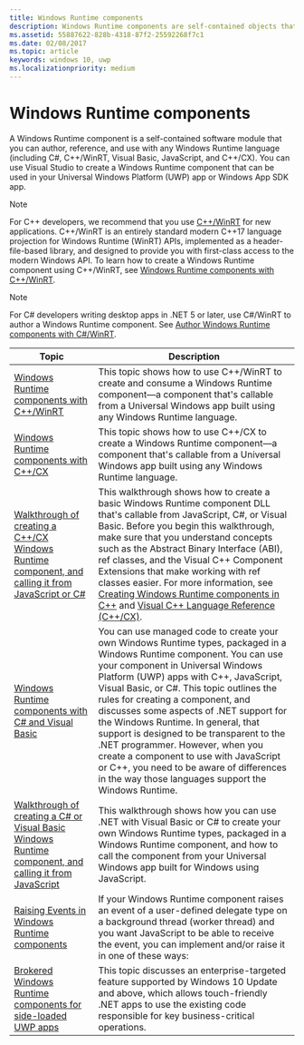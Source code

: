 ```yaml
---
title: Windows Runtime components
description: Windows Runtime components are self-contained objects that you can instantiate and use from any language, including C#, Visual Basic, JavaScript, and C++.
ms.assetid: 55887622-828b-4318-87f2-25592268f7c1
ms.date: 02/08/2017
ms.topic: article
keywords: windows 10, uwp
ms.localizationpriority: medium
---
```


# Windows Runtime components

A Windows Runtime component is a self-contained software module that you can author, reference, and use with any Windows Runtime language (including C#, C++/WinRT, Visual Basic, JavaScript, and C++/CX). You can use Visual Studio to create a Windows Runtime component that can be used in your Universal Windows Platform (UWP) app or Windows App SDK app.

> [!NOTE]
> For C++ developers, we recommend that you use [C++/WinRT](../cpp-and-winrt-apis/intro-to-using-cpp-with-winrt.md) for new applications. C++/WinRT is an entirely standard modern C++17 language projection for Windows Runtime (WinRT) APIs, implemented as a header-file-based library, and designed to provide you with first-class access to the modern Windows API. To learn how to create a Windows Runtime component using C++/WinRT, see [Windows Runtime components with C++/WinRT](./create-a-windows-runtime-component-in-cppwinrt.md).

> [!NOTE]
> For C# developers writing desktop apps in .NET 5 or later, use C#/WinRT to author a Windows Runtime component. See [Author Windows Runtime components with C#/WinRT](/windows/apps/develop/platform/csharp-winrt/authoring).

| Topic | Description |
|-------|-------------|
| [Windows Runtime components with C++/WinRT](./create-a-windows-runtime-component-in-cppwinrt.md) | This topic shows how to use C++/WinRT to create and consume a Windows Runtime component&mdash;a component that's callable from a Universal Windows app built using any Windows Runtime language. |
| [Windows Runtime components with C++/CX](creating-windows-runtime-components-in-cpp.md) | This topic shows how to use C++/CX to create a Windows Runtime component&mdash;a component that's callable from a Universal Windows app built using any Windows Runtime language. |
| [Walkthrough of creating a C++/CX Windows Runtime component, and calling it from JavaScript or C#](walkthrough-creating-a-basic-windows-runtime-component-in-cpp-and-calling-it-from-javascript-or-csharp.md) | This walkthrough shows how to create a basic Windows Runtime component DLL that's callable from JavaScript, C#, or Visual Basic. Before you begin this walkthrough, make sure that you understand concepts such as the Abstract Binary Interface (ABI), ref classes, and the Visual C++ Component Extensions that make working with ref classes easier. For more information, see [Creating Windows Runtime components in C++](creating-windows-runtime-components-in-cpp.md) and [Visual C++ Language Reference (C++/CX)](/cpp/cppcx/visual-c-language-reference-c-cx). |
| [Windows Runtime components with C# and Visual Basic](creating-windows-runtime-components-in-csharp-and-visual-basic.md) | You can use managed code to create your own Windows Runtime types, packaged in a Windows Runtime component. You can use your component in Universal Windows Platform (UWP) apps with C++, JavaScript, Visual Basic, or C#. This topic outlines the rules for creating a component, and discusses some aspects of .NET support for the Windows Runtime. In general, that support is designed to be transparent to the .NET programmer. However, when you create a component to use with JavaScript or C++, you need to be aware of differences in the way those languages support the Windows Runtime. |
| [Walkthrough of creating a C# or Visual Basic Windows Runtime component, and calling it from JavaScript](walkthrough-creating-a-simple-windows-runtime-component-and-calling-it-from-javascript.md) | This walkthrough shows how you can use .NET with Visual Basic or C# to create your own Windows Runtime types, packaged in a Windows Runtime component, and how to call the component from your Universal Windows app built for Windows using JavaScript. |
| [Raising Events in Windows Runtime components](raising-events-in-windows-runtime-components.md) | If your Windows Runtime component raises an event of a user-defined delegate type on a background thread (worker thread) and you want JavaScript to be able to receive the event, you can implement and/or raise it in one of these ways: | 
| [Brokered Windows Runtime components for side-loaded UWP apps](brokered-windows-runtime-components-for-side-loaded-windows-store-apps.md) | This topic discusses an enterprise-targeted feature supported by Windows 10 Update and above, which allows touch-friendly .NET apps to use the existing code responsible for key business-critical operations. |
